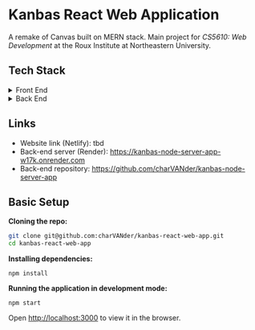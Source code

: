 # Kanbas React Web Application
A remake of Canvas built on MERN stack. Main project for *CS5610: Web Development* at the Roux Institute at Northeastern University.

## Tech Stack
<details>
  <summary>Front End</summary>
  <ul>
    <li><a href="https://github.com/facebook/react">React</a> - JavaScript library for building UI. Redux for managing state.</li>
    <li><a href="https://github.com/twbs/bootstrap">Bootstrap</a> - framework for styling and development.</li>
    <li><a href="https://www.typescriptlang.org/">Typescript</a></li>
  </ul>
</details>
<details>
  <summary>Back End</summary>
  <ul>
    <li><a href="https://github.com/nodejs/node">Node</a> - JavaScript runtime environment.</li> 
    <li><a href="https://github.com/expressjs/express">Express</a> - web application framework for node</li>
    <li><a href="https://github.com/mongodb/mongo">MongoDB</a> - NoSQL database</li>
    <li><a href="https://github.com/cesanta/mongoose">Mongoose</a> - cross-platform web server library</li>
    <li><a href="https://render.com">Render</a> - back-end server platform</li>
    <li><a href="https://www.typescriptlang.org/">Typescript</a></li>
  </ul>
</details>

## Links
- Website link (Netlify): tbd
- Back-end server (Render): https://kanbas-node-server-app-w17k.onrender.com
- Back-end repository: https://github.com/charVANder/kanbas-node-server-app

## Basic Setup
**Cloning the repo:**
```sh
git clone git@github.com:charVANder/kanbas-react-web-app.git
cd kanbas-react-web-app
```

**Installing dependencies:**
```
npm install
```

**Running the application in development mode:**
```
npm start
```
Open [http://localhost:3000](http://localhost:3000) to view it in the browser.
